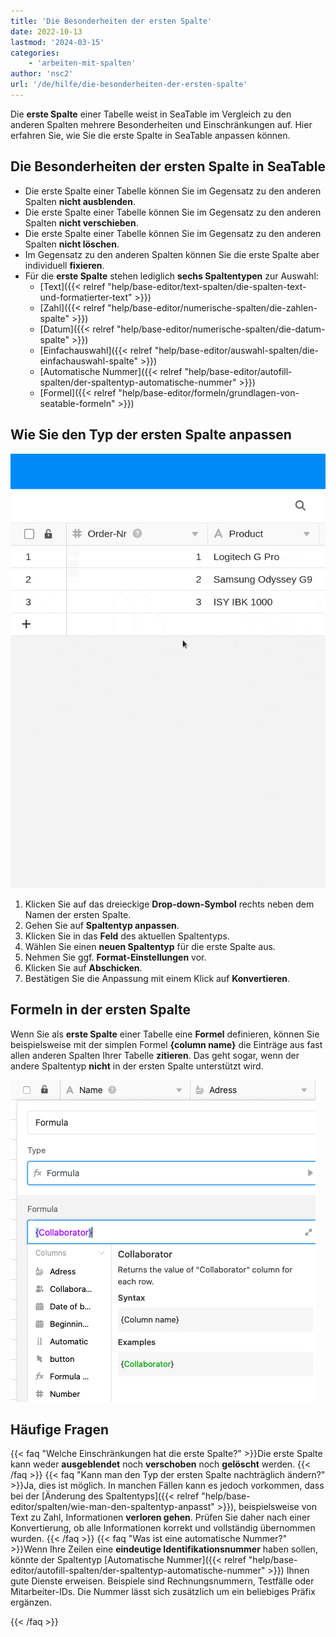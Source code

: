 ```yaml
---
title: 'Die Besonderheiten der ersten Spalte'
date: 2022-10-13
lastmod: '2024-03-15'
categories:
    - 'arbeiten-mit-spalten'
author: 'nsc2'
url: '/de/hilfe/die-besonderheiten-der-ersten-spalte'
---
```


Die **erste Spalte** einer Tabelle weist in SeaTable im Vergleich zu den anderen Spalten mehrere Besonderheiten und Einschränkungen auf. Hier erfahren Sie, wie Sie die erste Spalte in SeaTable anpassen können.

## Die Besonderheiten der ersten Spalte in SeaTable

- Die erste Spalte einer Tabelle können Sie im Gegensatz zu den anderen Spalten **nicht ausblenden**.
- Die erste Spalte einer Tabelle können Sie im Gegensatz zu den anderen Spalten **nicht verschieben**.
- Die erste Spalte einer Tabelle können Sie im Gegensatz zu den anderen Spalten **nicht löschen**.
- Im Gegensatz zu den anderen Spalten können Sie die erste Spalte aber individuell **fixieren**.
- Für die **erste Spalte** stehen lediglich **sechs Spaltentypen** zur Auswahl:
  - [Text]({{< relref "help/base-editor/text-spalten/die-spalten-text-und-formatierter-text" >}})
  - [Zahl]({{< relref "help/base-editor/numerische-spalten/die-zahlen-spalte" >}})
  - [Datum]({{< relref "help/base-editor/numerische-spalten/die-datum-spalte" >}})
  - [Einfachauswahl]({{< relref "help/base-editor/auswahl-spalten/die-einfachauswahl-spalte" >}})
  - [Automatische Nummer]({{< relref "help/base-editor/autofill-spalten/der-spaltentyp-automatische-nummer" >}})
  - [Formel]({{< relref "help/base-editor/formeln/grundlagen-von-seatable-formeln" >}})

## Wie Sie den Typ der ersten Spalte anpassen

![Anpassen der ersten Spalte](images/change-the-first-column.gif)

1. Klicken Sie auf das dreieckige **Drop-down-Symbol** rechts neben dem Namen der ersten Spalte.
2. Gehen Sie auf **Spaltentyp anpassen**.
3. Klicken Sie in das **Feld** des aktuellen Spaltentyps.
4. Wählen Sie einen **neuen Spaltentyp** für die erste Spalte aus.
5. Nehmen Sie ggf. **Format-Einstellungen** vor.
6. Klicken Sie auf **Abschicken**.
7. Bestätigen Sie die Anpassung mit einem Klick auf **Konvertieren**.

## Formeln in der ersten Spalte

Wenn Sie als **erste Spalte** einer Tabelle eine **Formel** definieren, können Sie beispielsweise mit der simplen Formel **{column name}** die Einträge aus fast allen anderen Spalten Ihrer Tabelle **zitieren**. Das geht sogar, wenn der andere Spaltentyp **nicht** in der ersten Spalte unterstützt wird.

![Möglichkeiten mit dem Spaltentyp Formel in der ersten Spalte einer Tabelle](images/formular-in-the-first-column-1.png)

## Häufige Fragen

{{< faq "Welche Einschränkungen hat die erste Spalte?" >}}Die erste Spalte kann weder **ausgeblendet** noch **verschoben** noch **gelöscht** werden.
{{< /faq >}}
{{< faq "Kann man den Typ der ersten Spalte nachträglich ändern?" >}}Ja, dies ist möglich. In manchen Fällen kann es jedoch vorkommen, dass bei der [Änderung des Spaltentyps]({{< relref "help/base-editor/spalten/wie-man-den-spaltentyp-anpasst" >}}), beispielsweise von Text zu Zahl, Informationen **verloren gehen**. Prüfen Sie daher nach einer Konvertierung, ob alle Informationen korrekt und vollständig übernommen wurden.
{{< /faq >}}
{{< faq "Was ist eine automatische Nummer?" >}}Wenn Ihre Zeilen eine **eindeutige Identifikationsnummer** haben sollen, könnte der Spaltentyp [Automatische Nummer]({{< relref "help/base-editor/autofill-spalten/der-spaltentyp-automatische-nummer" >}}) Ihnen gute Dienste erweisen. Beispiele sind Rechnungsnummern, Testfälle oder Mitarbeiter-IDs. Die Nummer lässt sich zusätzlich um ein beliebiges Präfix ergänzen.

{{< /faq >}}
